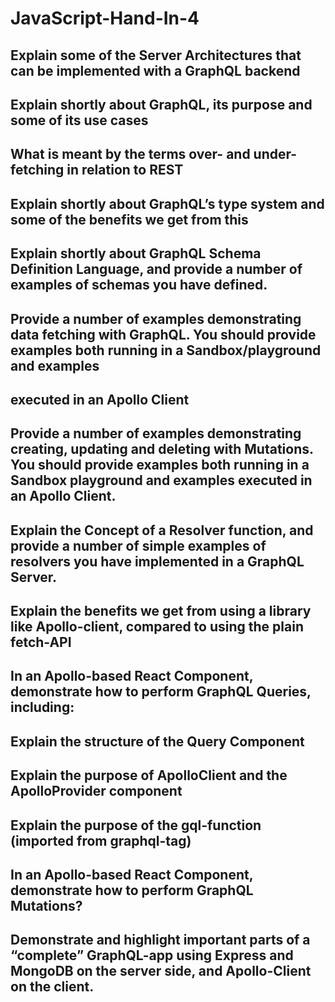 # JavaScript-Hand-In-4

## Explain some of the Server Architectures that can be implemented with a GraphQL backend

## Explain shortly about GraphQL, its purpose and some of its use cases

## What is meant by the terms over- and under-fetching in relation to REST

## Explain shortly about GraphQL’s type system and some of the benefits we get from this

## Explain shortly about GraphQL Schema Definition Language, and provide a number of examples of schemas you have defined.

## Provide a number of examples demonstrating data fetching with GraphQL. You should provide examples both running in a Sandbox/playground and examples 

## executed in an Apollo Client

## Provide a number of examples demonstrating creating, updating and deleting with Mutations. You should provide examples both running in a Sandbox playground and examples executed in an Apollo Client.

## Explain the Concept of a Resolver function, and provide a number of simple examples of resolvers you have implemented in a GraphQL Server.

## Explain the benefits we get from using a library like Apollo-client, compared to using the plain fetch-API

## In an Apollo-based React Component, demonstrate how to perform GraphQL Queries, including:

## Explain the structure of the Query Component

## Explain the purpose of ApolloClient and the ApolloProvider component

## Explain the purpose of the gql-function (imported from graphql-tag)

## In an Apollo-based React Component, demonstrate how to perform GraphQL Mutations?

## Demonstrate and highlight important parts of a “complete” GraphQL-app using Express and MongoDB on the server side, and Apollo-Client on the client.
